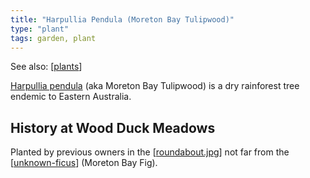 ```yaml
---
title: "Harpullia Pendula (Moreton Bay Tulipwood)"
type: "plant"
tags: garden, plant
---
```


See also: [[plants]]

[Harpullia pendula](https://en.wikipedia.org/wiki/Harpullia_pendula) (aka Moreton Bay Tulipwood) is a dry rainforest tree endemic to Eastern Australia.

## History at Wood Duck Meadows

Planted by previous owners in the [[roundabout.jpg]] not far from the [[unknown-ficus]] (Moreton Bay Fig).


[//begin]: # "Autogenerated link references for markdown compatibility"
[plants]: plants "Plants"
[roundabout.jpg]: ../images/roundabout.jpg "roundabout.jpg"
[unknown-ficus]: unknown-ficus "Unknown ficus"
[//end]: # "Autogenerated link references"